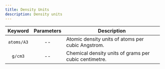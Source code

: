 ```yaml
---
title: Density Units
description: Density units
---
```


|Keyword|Parameters|Description|
|:---:|:--------:|-----------|
|`atoms/A3`|--|Atomic density units of atoms per cubic Angstrom.|
|`g/cm3`|--|Chemical density units of grams per cubic centimetre.|
